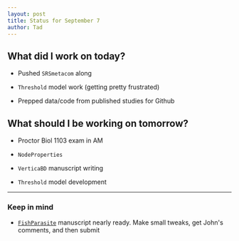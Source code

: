 ```yaml
---
layout: post
title: Status for September 7
author: Tad
---
```



## What did I work on today?

* Pushed `SRSmetacom` along 

* `Threshold` model work (getting pretty frustrated)

* Prepped data/code from published studies for Github 





## What should I be working on tomorrow?

* Proctor Biol 1103 exam in AM <i class="fa fa-meh"> </i>

* `NodeProperties` 

* `VerticaBD` manuscript writing

* `Threshold` model development





---

### Keep in mind

* [`FishParasite`](https://github.com/taddallas/FishParasite8910) manuscript nearly ready. Make small tweaks, get John's comments, and then submit





<i class="fa fa-code" style="color:pink"> </i>

